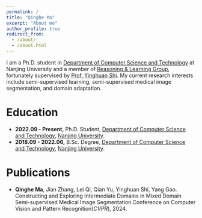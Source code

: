 ```yaml
---
permalink: /
title: "Qinghe Ma"
excerpt: "About me"
author_profile: true
redirect_from: 
  - /about/
  - /about.html
---
```

I am a Ph.D. student in [Department of Computer Science and Technology](https://cs.nju.edu.cn/main.htm) at Nanjing University and a member of [Reasoning & Learning Group](https://cs.nju.edu.cn/rl/index.htm), fortunately supervised by [Prof. Yinghuan Shi](https://cs.nju.edu.cn/shiyh/index.htm). My current research interests include semi-supervised learning, semi-supervised medical image segmentation, and domain adaptation.


Education
=====
- **2022.09 - Present,** Ph.D. Student, [Department of Computer Science and Technology](https://cs.nju.edu.cn/main.htm), [Nanjing University](https://www.nju.edu.cn/).
- **2018.09 - 2022.06,** B.Sc. Degree, [Department of Computer Science and Technology](https://cs.nju.edu.cn/main.htm), [Nanjing University](https://www.nju.edu.cn/).

Publications
=====
- **Qinghe Ma**, Jian Zhang, Lei Qi, Qian Yu, Yinghuan Shi, Yang Gao. Constructing and Exploring Intermediate Domains in Mixed Domain Semi-supervised Medical Image Segmentation.Conference on Computer Vision and Pattern Recognition(*CVPR*), 2024.
